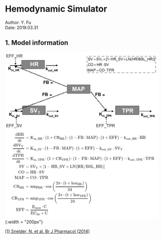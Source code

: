 # Hemodynamic Simulator
Author: Y. Fu <br>
Date: 2019.03.31

## 1. Model information
![](www/model.png){:width = "200px"}

[[1] Snelder, N. et al. Br J Pharmacol (2014)](https://bpspubs.onlinelibrary.wiley.com/doi/full/10.1111/bph.12824)